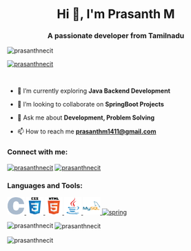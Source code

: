 <h1 align="center">Hi 👋, I'm Prasanth M</h1>
<h3 align="center">A passionate developer from Tamilnadu</h3>

<p align="left"> <img src="https://komarev.com/ghpvc/?username=prasanthnecit&label=Profile%20views&color=0e75b6&style=flat" alt="prasanthnecit" /> </p>

<p align="left"> <a href="https://github.com/ryo-ma/github-profile-trophy"><img src="https://github-profile-trophy.vercel.app/?username=prasanthnecit" alt="prasanthnecit" /></a> </p>

<p align="left"> <a href="https://twitter.com/" target="blank"><img src="https://img.shields.io/twitter/follow/?logo=twitter&style=for-the-badge" alt="" /></a> </p>


- 🌱 I’m currently exploring **Java Backend Development**

- 👯 I’m looking to collaborate on **SpringBoot Projects**

- 💬 Ask me about **Development, Problem Solving**

- 📫 How to reach me **prasanthm1411@gmail.com**

<h3 align="left">Connect with me:</h3>
<p align="left">
<a href="https://linkedin.com/in/prasanthnecit" target="blank"><img align="center" src="https://raw.githubusercontent.com/rahuldkjain/github-profile-readme-generator/master/src/images/icons/Social/linked-in-alt.svg" alt="prasanthnecit" height="30" width="40" /></a>
<a href="https://www.leetcode.com/prasanthnecit" target="blank"><img align="center" src="https://raw.githubusercontent.com/rahuldkjain/github-profile-readme-generator/master/src/images/icons/Social/leet-code.svg" alt="prasanthnecit" height="30" width="40" /></a>
</p>

<h3 align="left">Languages and Tools:</h3>
<p align="left"> <a href="https://www.cprogramming.com/" target="_blank" rel="noreferrer"> <img src="https://raw.githubusercontent.com/devicons/devicon/master/icons/c/c-original.svg" alt="c" width="40" height="40"/> </a> <a href="https://www.w3schools.com/css/" target="_blank" rel="noreferrer"> <img src="https://raw.githubusercontent.com/devicons/devicon/master/icons/css3/css3-original-wordmark.svg" alt="css3" width="40" height="40"/> </a> <a href="https://www.w3.org/html/" target="_blank" rel="noreferrer"> <img src="https://raw.githubusercontent.com/devicons/devicon/master/icons/html5/html5-original-wordmark.svg" alt="html5" width="40" height="40"/> </a> <a href="https://www.java.com" target="_blank" rel="noreferrer"> <img src="https://raw.githubusercontent.com/devicons/devicon/master/icons/java/java-original.svg" alt="java" width="40" height="40"/> </a> <a href="https://www.mysql.com/" target="_blank" rel="noreferrer"> <img src="https://raw.githubusercontent.com/devicons/devicon/master/icons/mysql/mysql-original-wordmark.svg" alt="mysql" width="40" height="40"/> </a> <a href="https://spring.io/" target="_blank" rel="noreferrer"> <img src="https://www.vectorlogo.zone/logos/springio/springio-icon.svg" alt="spring" width="40" height="40"/> </a> </p>

<p><img align="left" src="https://github-readme-stats.vercel.app/api/top-langs?username=prasanthnecit&show_icons=true&locale=en&layout=compact" alt="prasanthnecit" /></p>

<p>&nbsp;<img align="center" src="https://github-readme-stats.vercel.app/api?username=prasanthnecit&show_icons=true&locale=en" alt="prasanthnecit" /></p>

<p><img align="center" src="https://github-readme-streak-stats.herokuapp.com/?user=prasanthnecit&" alt="prasanthnecit" /></p>


